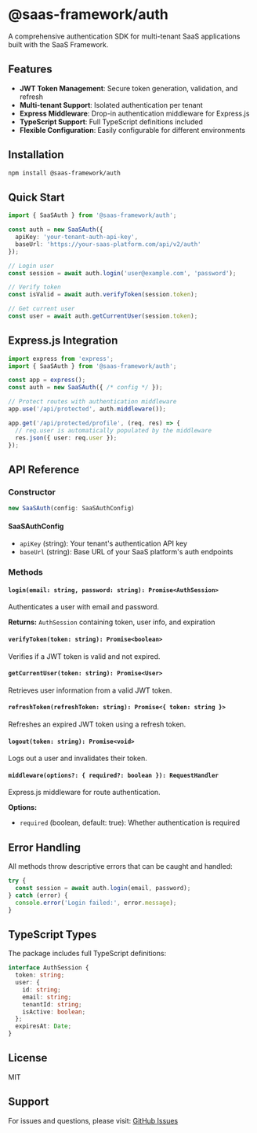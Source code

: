 # @saas-framework/auth

A comprehensive authentication SDK for multi-tenant SaaS applications built with the SaaS Framework.

## Features

- **JWT Token Management**: Secure token generation, validation, and refresh
- **Multi-tenant Support**: Isolated authentication per tenant
- **Express Middleware**: Drop-in authentication middleware for Express.js
- **TypeScript Support**: Full TypeScript definitions included
- **Flexible Configuration**: Easily configurable for different environments

## Installation

```bash
npm install @saas-framework/auth
```

## Quick Start

```typescript
import { SaaSAuth } from '@saas-framework/auth';

const auth = new SaaSAuth({
  apiKey: 'your-tenant-auth-api-key',
  baseUrl: 'https://your-saas-platform.com/api/v2/auth'
});

// Login user
const session = await auth.login('user@example.com', 'password');

// Verify token
const isValid = await auth.verifyToken(session.token);

// Get current user
const user = await auth.getCurrentUser(session.token);
```

## Express.js Integration

```typescript
import express from 'express';
import { SaaSAuth } from '@saas-framework/auth';

const app = express();
const auth = new SaaSAuth({ /* config */ });

// Protect routes with authentication middleware
app.use('/api/protected', auth.middleware());

app.get('/api/protected/profile', (req, res) => {
  // req.user is automatically populated by the middleware
  res.json({ user: req.user });
});
```

## API Reference

### Constructor

```typescript
new SaaSAuth(config: SaaSAuthConfig)
```

#### SaaSAuthConfig

- `apiKey` (string): Your tenant's authentication API key
- `baseUrl` (string): Base URL of your SaaS platform's auth endpoints

### Methods

#### `login(email: string, password: string): Promise<AuthSession>`

Authenticates a user with email and password.

**Returns:** `AuthSession` containing token, user info, and expiration

#### `verifyToken(token: string): Promise<boolean>`

Verifies if a JWT token is valid and not expired.

#### `getCurrentUser(token: string): Promise<User>`

Retrieves user information from a valid JWT token.

#### `refreshToken(refreshToken: string): Promise<{ token: string }>`

Refreshes an expired JWT token using a refresh token.

#### `logout(token: string): Promise<void>`

Logs out a user and invalidates their token.

#### `middleware(options?: { required?: boolean }): RequestHandler`

Express.js middleware for route authentication.

**Options:**
- `required` (boolean, default: true): Whether authentication is required

## Error Handling

All methods throw descriptive errors that can be caught and handled:

```typescript
try {
  const session = await auth.login(email, password);
} catch (error) {
  console.error('Login failed:', error.message);
}
```

## TypeScript Types

The package includes full TypeScript definitions:

```typescript
interface AuthSession {
  token: string;
  user: {
    id: string;
    email: string;
    tenantId: string;
    isActive: boolean;
  };
  expiresAt: Date;
}
```

## License

MIT

## Support

For issues and questions, please visit: [GitHub Issues](https://github.com/saas-framework/auth/issues)